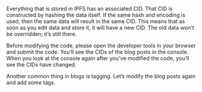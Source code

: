 Everything that is stored in IPFS has an associated CID. That CID is constructed by hashing the data itself. If the same hash and encoding is used, then the same data will result in the same CID. This means that as soon as you edit data and store it, it will have a new CID. The old data won’t be overridden; it’s still there.

Before modifying the code, please open the developer tools in your browser and submit the code. You’ll see the CIDs of the blog posts in the console. When you look at the console again after you’ve modified the code, you’ll see the CIDs have changed.

Another common thing in blogs is tagging. Let’s modify the blog posts again and add some tags.
